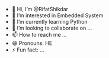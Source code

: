 - 👋 Hi, I’m @RifatShikdar
- 👀 I’m interested in Embedded System
- 🌱 I’m currently learning Python
- 💞️ I’m looking to collaborate on ...
- 📫 How to reach me ...
- 😄 Pronouns: HE
- ⚡ Fun fact: ...

<!---
RifatShikdar/RifatShikdar is a ✨ special ✨ repository because its `README.md` (this file) appears on your GitHub profile.
You can click the Preview link to take a look at your changes.
--->
